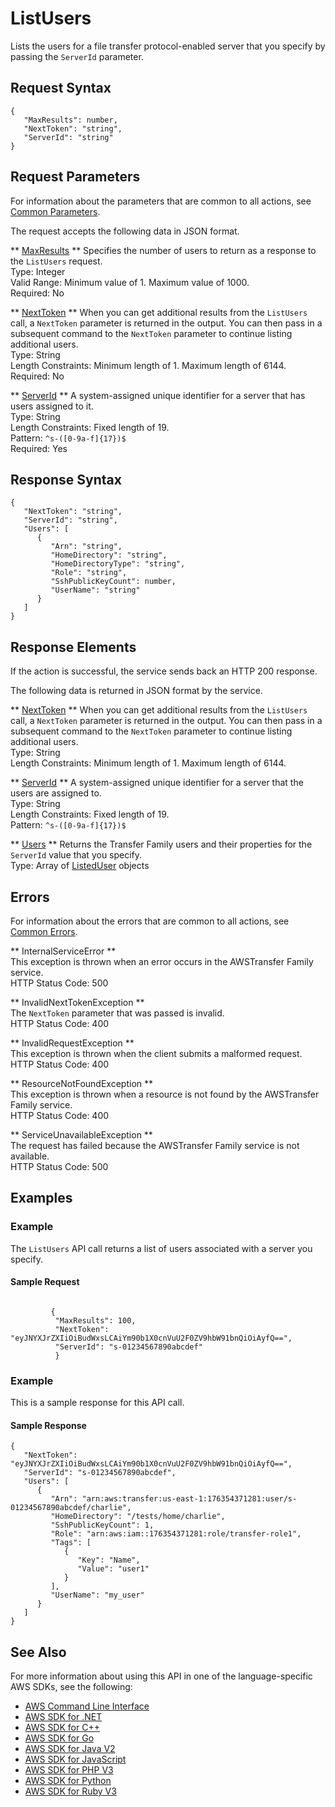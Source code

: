 # ListUsers<a name="API_ListUsers"></a>

Lists the users for a file transfer protocol\-enabled server that you specify by passing the `ServerId` parameter\.

## Request Syntax<a name="API_ListUsers_RequestSyntax"></a>

```
{
   "MaxResults": number,
   "NextToken": "string",
   "ServerId": "string"
}
```

## Request Parameters<a name="API_ListUsers_RequestParameters"></a>

For information about the parameters that are common to all actions, see [Common Parameters](CommonParameters.md)\.

The request accepts the following data in JSON format\.

 ** [MaxResults](#API_ListUsers_RequestSyntax) **   <a name="TransferFamily-ListUsers-request-MaxResults"></a>
Specifies the number of users to return as a response to the `ListUsers` request\.  
Type: Integer  
Valid Range: Minimum value of 1\. Maximum value of 1000\.  
Required: No

 ** [NextToken](#API_ListUsers_RequestSyntax) **   <a name="TransferFamily-ListUsers-request-NextToken"></a>
When you can get additional results from the `ListUsers` call, a `NextToken` parameter is returned in the output\. You can then pass in a subsequent command to the `NextToken` parameter to continue listing additional users\.  
Type: String  
Length Constraints: Minimum length of 1\. Maximum length of 6144\.  
Required: No

 ** [ServerId](#API_ListUsers_RequestSyntax) **   <a name="TransferFamily-ListUsers-request-ServerId"></a>
A system\-assigned unique identifier for a server that has users assigned to it\.  
Type: String  
Length Constraints: Fixed length of 19\.  
Pattern: `^s-([0-9a-f]{17})$`   
Required: Yes

## Response Syntax<a name="API_ListUsers_ResponseSyntax"></a>

```
{
   "NextToken": "string",
   "ServerId": "string",
   "Users": [ 
      { 
         "Arn": "string",
         "HomeDirectory": "string",
         "HomeDirectoryType": "string",
         "Role": "string",
         "SshPublicKeyCount": number,
         "UserName": "string"
      }
   ]
}
```

## Response Elements<a name="API_ListUsers_ResponseElements"></a>

If the action is successful, the service sends back an HTTP 200 response\.

The following data is returned in JSON format by the service\.

 ** [NextToken](#API_ListUsers_ResponseSyntax) **   <a name="TransferFamily-ListUsers-response-NextToken"></a>
When you can get additional results from the `ListUsers` call, a `NextToken` parameter is returned in the output\. You can then pass in a subsequent command to the `NextToken` parameter to continue listing additional users\.  
Type: String  
Length Constraints: Minimum length of 1\. Maximum length of 6144\.

 ** [ServerId](#API_ListUsers_ResponseSyntax) **   <a name="TransferFamily-ListUsers-response-ServerId"></a>
A system\-assigned unique identifier for a server that the users are assigned to\.  
Type: String  
Length Constraints: Fixed length of 19\.  
Pattern: `^s-([0-9a-f]{17})$` 

 ** [Users](#API_ListUsers_ResponseSyntax) **   <a name="TransferFamily-ListUsers-response-Users"></a>
Returns the Transfer Family users and their properties for the `ServerId` value that you specify\.  
Type: Array of [ListedUser](API_ListedUser.md) objects

## Errors<a name="API_ListUsers_Errors"></a>

For information about the errors that are common to all actions, see [Common Errors](CommonErrors.md)\.

 ** InternalServiceError **   
This exception is thrown when an error occurs in the AWSTransfer Family service\.  
HTTP Status Code: 500

 ** InvalidNextTokenException **   
The `NextToken` parameter that was passed is invalid\.  
HTTP Status Code: 400

 ** InvalidRequestException **   
This exception is thrown when the client submits a malformed request\.  
HTTP Status Code: 400

 ** ResourceNotFoundException **   
This exception is thrown when a resource is not found by the AWSTransfer Family service\.  
HTTP Status Code: 400

 ** ServiceUnavailableException **   
The request has failed because the AWSTransfer Family service is not available\.  
HTTP Status Code: 500

## Examples<a name="API_ListUsers_Examples"></a>

### Example<a name="API_ListUsers_Example_1"></a>

The `ListUsers` API call returns a list of users associated with a server you specify\.

#### Sample Request<a name="API_ListUsers_Example_1_Request"></a>

```
     
         {
          "MaxResults": 100,
          "NextToken": "eyJNYXJrZXIiOiBudWxsLCAiYm90b1X0cnVuU2F0ZV9hbW91bnQiOiAyfQ==",
          "ServerId": "s-01234567890abcdef"
          }
```

### Example<a name="API_ListUsers_Example_2"></a>

This is a sample response for this API call\.

#### Sample Response<a name="API_ListUsers_Example_2_Response"></a>

```
{
   "NextToken": "eyJNYXJrZXIiOiBudWxsLCAiYm90b1X0cnVuU2F0ZV9hbW91bnQiOiAyfQ==",
   "ServerId": "s-01234567890abcdef",
   "Users": [ 
      { 
         "Arn": "arn:aws:transfer:us-east-1:176354371281:user/s-01234567890abcdef/charlie",
         "HomeDirectory": "/tests/home/charlie",
         "SshPublicKeyCount": 1,
         "Role": "arn:aws:iam::176354371281:role/transfer-role1",
         "Tags": [ 
            { 
               "Key": "Name",
               "Value": "user1"
            }
         ],
         "UserName": "my_user"
      }
   ]
}
```

## See Also<a name="API_ListUsers_SeeAlso"></a>

For more information about using this API in one of the language\-specific AWS SDKs, see the following:
+  [AWS Command Line Interface](https://docs.aws.amazon.com/goto/aws-cli/transfer-2018-11-05/ListUsers) 
+  [AWS SDK for \.NET](https://docs.aws.amazon.com/goto/DotNetSDKV3/transfer-2018-11-05/ListUsers) 
+  [AWS SDK for C\+\+](https://docs.aws.amazon.com/goto/SdkForCpp/transfer-2018-11-05/ListUsers) 
+  [AWS SDK for Go](https://docs.aws.amazon.com/goto/SdkForGoV1/transfer-2018-11-05/ListUsers) 
+  [AWS SDK for Java V2](https://docs.aws.amazon.com/goto/SdkForJavaV2/transfer-2018-11-05/ListUsers) 
+  [AWS SDK for JavaScript](https://docs.aws.amazon.com/goto/AWSJavaScriptSDK/transfer-2018-11-05/ListUsers) 
+  [AWS SDK for PHP V3](https://docs.aws.amazon.com/goto/SdkForPHPV3/transfer-2018-11-05/ListUsers) 
+  [AWS SDK for Python](https://docs.aws.amazon.com/goto/boto3/transfer-2018-11-05/ListUsers) 
+  [AWS SDK for Ruby V3](https://docs.aws.amazon.com/goto/SdkForRubyV3/transfer-2018-11-05/ListUsers) 